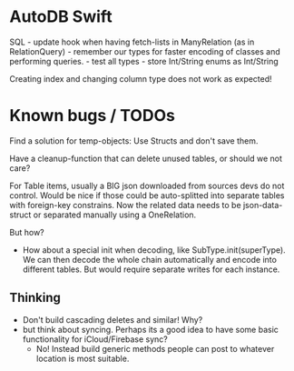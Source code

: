 # AutoDB Swift

SQL
	- update hook when having fetch-lists in ManyRelation (as in RelationQuery)
	- remember our types for faster encoding of classes and performing queries. 
	- test all types
	- store Int/String enums as Int/String  

Creating index and changing column type does not work as expected!

# Known bugs / TODOs

Find a solution for temp-objects:
	Use Structs and don't save them.
	
Have a cleanup-function that can delete unused tables, or should we not care?

For Table items, usually a BIG json downloaded from sources devs do not control. Would be nice if those could be auto-splitted into separate tables with foreign-key constrains. Now the related data needs to be json-data-struct or separated manually using a OneRelation.

But how? 
- How about a special init when decoding, like SubType.init(superType). We can then decode the whole chain automatically and encode into different tables. But would require separate writes for each instance.

## Thinking

* Don't build cascading deletes and similar! Why?
* but think about syncing. Perhaps its a good idea to have some basic functionality for iCloud/Firebase sync?
	- No! Instead build generic methods people can post to whatever location is most suitable.
